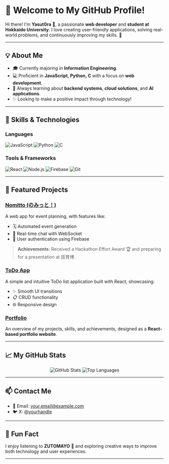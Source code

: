 # 👋 Welcome to My GitHub Profile!

Hi there! I'm **Yasut0ra** 🌟, a passionate **web developer** and **student at Hokkaido University**. I love creating user-friendly applications, solving real-world problems, and continuously improving my skills. 🚀

---

## 💡 About Me
- 🎓 Currently majoring in **Information Engineering**.
- 💻 Proficient in **JavaScript, Python, C** with a focus on **web development**.
- 🌱 Always learning about **backend systems**, **cloud solutions**, and **AI applications**.
- ✨ Looking to make a positive impact through technology!

---

## 🔧 Skills & Technologies
### Languages
![JavaScript](https://img.shields.io/badge/-JavaScript-F7DF1E?style=flat-square&logo=javascript&logoColor=black)
![Python](https://img.shields.io/badge/-Python-3776AB?style=flat-square&logo=python&logoColor=white)
![C](https://img.shields.io/badge/-C-00599C?style=flat-square&logo=c&logoColor=white)

### Tools & Frameworks
![React](https://img.shields.io/badge/-React-61DAFB?style=flat-square&logo=react&logoColor=black)
![Node.js](https://img.shields.io/badge/-Node.js-339933?style=flat-square&logo=node.js&logoColor=white)
![Firebase](https://img.shields.io/badge/-Firebase-FFCA28?style=flat-square&logo=firebase&logoColor=black)
![Git](https://img.shields.io/badge/-Git-F05032?style=flat-square&logo=git&logoColor=white)

---

## 🌟 Featured Projects
### [Nomitto (のみっと！)](https://github.com/orgs/Team-Futsukayoi/repositories)
A web app for event planning, with features like:
- 🗓 Automated event generation
- 💬 Real-time chat with WebSocket
- 👥 User authentication using Firebase
> **Achievements**: Received a Hackathon Effort Award 🏆 and preparing for a presentation at 技育博.

### [ToDo App](https://github.com/username/todo-app)
A simple and intuitive ToDo list application built with React, showcasing:
- ✨ Smooth UI transitions
- 📋 CRUD functionality
- 🌐 Responsive design

### [Portfolio](https://github.com/username/portfolio)
An overview of my projects, skills, and achievements, designed as a **React-based portfolio website**.

---

## 📈 My GitHub Stats
<p align="center">
  <img src="https://github-readme-stats.vercel.app/api?username=yasut0ra&show_icons=true&theme=radical" alt="GitHub Stats" />
  <img src="https://github-readme-stats.vercel.app/api/top-langs/?username=yasut0ra&layout=compact&theme=radical" alt="Top Languages" />
</p>

---

## 📫 Contact Me
- 📧 Email: [your.email@example.com](mailto:your.email@example.com)
- 🐦 X: [@yourhandle](https://x.com/YaSut0ra94970)

---

## 🌈 Fun Fact
I enjoy listening to **ZUTOMAYO** 🎵 and exploring creative ways to improve both technology and user experiences.

---

